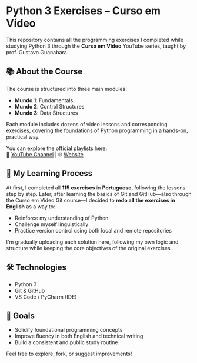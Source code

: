 # Python 3 Exercises – Curso em Vídeo

This repository contains all the programming exercises I completed while studying Python 3 through the **Curso em Vídeo** YouTube series, taught by prof. Gustavo Guanabara.

## 📚 About the Course

The course is structured into three main modules:

- **Mundo 1**: Fundamentals  
- **Mundo 2**: Control Structures  
- **Mundo 3**: Data Structures  

Each module includes dozens of video lessons and corresponding exercises, covering the foundations of Python programming in a hands-on, practical way.

You can explore the official playlists here:  
🔗 [YouTube Channel](https://www.youtube.com/@CursoemVideo) | 🌐 [Website](https://www.cursoemvideo.com/)

## 🧠 My Learning Process

At first, I completed all **115 exercises** in **Portuguese**, following the lessons step by step. Later, after learning the basics of Git and GitHub—also through the Curso em Vídeo Git course—I decided to **redo all the exercises in English** as a way to:

- Reinforce my understanding of Python
- Challenge myself linguistically
- Practice version control using both local and remote repositories  

I'm gradually uploading each solution here, following my own logic and structure while keeping the core objectives of the original exercises.

## 🛠️ Technologies

- Python 3
- Git & GitHub
- VS Code / PyCharm (IDE)

## 🚀 Goals

- Solidify foundational programming concepts  
- Improve fluency in both English and technical writing  
- Build a consistent and public study routine  

Feel free to explore, fork, or suggest improvements!
